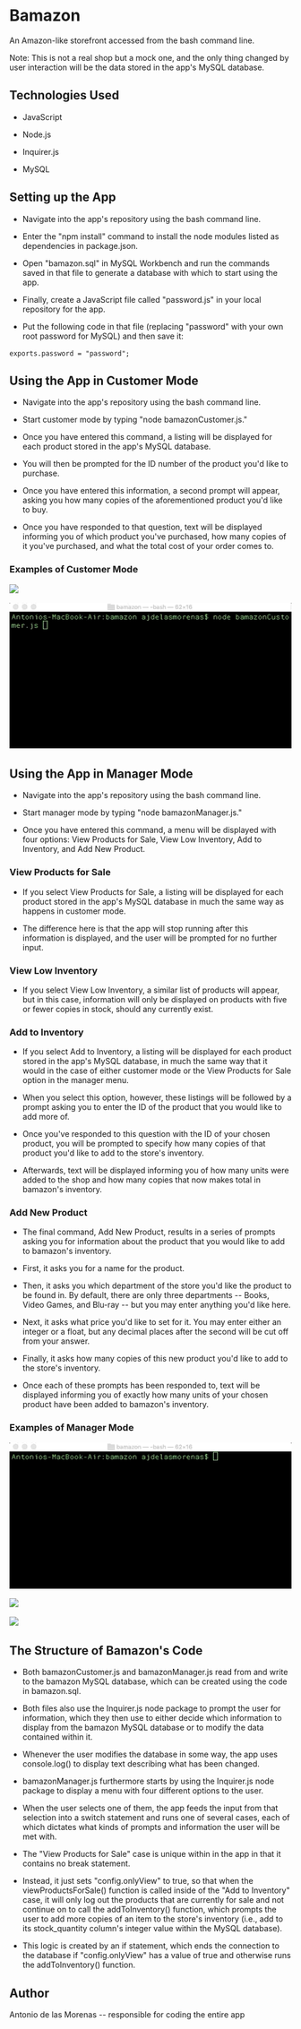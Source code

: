 # Bamazon

An Amazon-like storefront accessed from the bash command line.

Note: This is not a real shop but a mock one, and the only thing changed by user interaction will be the data stored in the app's MySQL database.

## Technologies Used

* JavaScript

* Node.js

* Inquirer.js

* MySQL

## Setting up the App

* Navigate into the app's repository using the bash command line.

* Enter the "npm install" command to install the node modules listed as dependencies in package.json.

* Open "bamazon.sql" in MySQL Workbench and run the commands saved in that file to generate a database with which to start using the app.

* Finally, create a JavaScript file called "password.js" in your local repository for the app.

* Put the following code in that file (replacing "password" with your own root password for MySQL) and then save it:

```
exports.password = "password";
```

## Using the App in Customer Mode

* Navigate into the app's repository using the bash command line.

* Start customer mode by typing "node bamazonCustomer.js."

* Once you have entered this command, a listing will be displayed for each product stored in the app's MySQL database.

* You will then be prompted for the ID number of the product you'd like to purchase.

* Once you have entered this information, a second prompt will appear, asking you how many copies of the aforementioned product you'd like to buy.

* Once you have responded to that question, text will be displayed informing you of which product you've purchased, how many copies of it you've purchased, and what the total cost of your order comes to.

### Examples of Customer Mode

![](/assets/images/bamazon-customer-1.gif)

![](/assets/images/bamazon-customer-2.gif)

## Using the App in Manager Mode

* Navigate into the app's repository using the bash command line.

* Start manager mode by typing "node bamazonManager.js."

* Once you have entered this command, a menu will be displayed with four options: View Products for Sale, View Low Inventory, Add to Inventory, and Add New Product.

### View Products for Sale

* If you select View Products for Sale, a listing will be displayed for each product stored in the app's MySQL database in much the same way as happens in customer mode.

* The difference here is that the app will stop running after this information is displayed, and the user will be prompted for no further input.

### View Low Inventory

* If you select View Low Inventory, a similar list of products will appear, but in this case, information will only be displayed on products with five or fewer copies in stock, should any currently exist.

### Add to Inventory

* If you select Add to Inventory, a listing will be displayed for each product stored in the app's MySQL database, in much the same way that it would in the case of either customer mode or the View Products for Sale option in the manager menu.

* When you select this option, however, these listings will be followed by a prompt asking you to enter the ID of the product that you would like to add more of.

* Once you've responded to this question with the ID of your chosen product, you will be prompted to specify how many copies of that product you'd like to add to the store's inventory.

* Afterwards, text will be displayed informing you of how many units were added to the shop and how many copies that now makes total in bamazon's inventory.

### Add New Product

* The final command, Add New Product, results in a series of prompts asking you for information about the product that you would like to add to bamazon's inventory.

* First, it asks you for a name for the product.

* Then, it asks you which department of the store you'd like the product to be found in. By default, there are only three departments -- Books, Video Games, and Blu-ray -- but you may enter anything you'd like here.

* Next, it asks what price you'd like to set for it. You may enter either an integer or a float, but any decimal places after the second will be cut off from your answer.

* Finally, it asks how many copies of this new product you'd like to add to the store's inventory.

* Once each of these prompts has been responded to, text will be displayed informing you of exactly how many units of your chosen product have been added to bamazon's inventory.

### Examples of Manager Mode

![](/assets/images/bamazon-manager-1.gif)

![](/assets/images/bamazon-manager-2.gif)

![](/assets/images/bamazon-manager-3.gif)

## The Structure of Bamazon's Code

* Both bamazonCustomer.js and bamazonManager.js read from and write to the bamazon MySQL database, which can be created using the code in bamazon.sql.

* Both files also use the Inquirer.js node package to prompt the user for information, which they then use to either decide which information to display from the bamazon MySQL database or to modify the data contained within it.

* Whenever the user modifies the database in some way, the app uses console.log() to display text describing what has been changed.

* bamazonManager.js furthermore starts by using the Inquirer.js node package to display a menu with four different options to the user.

* When the user selects one of them, the app feeds the input from that selection into a switch statement and runs one of several cases, each of which dictates what kinds of prompts and information the user will be met with.

* The "View Products for Sale" case is unique within in the app in that it contains no break statement.

* Instead, it just sets "config.onlyView" to true, so that when the viewProductsForSale() function is called inside of the "Add to Inventory" case, it will only log out the products that are currently for sale and not continue on to call the addToInventory() function, which prompts the user to add more copies of an item to the store's inventory (i.e., add to its stock_quantity column's integer value within the MySQL database).

* This logic is created by an if statement, which ends the connection to the database if "config.onlyView" has a value of true and otherwise runs the addToInventory() function.

## Author

Antonio de las Morenas -- responsible for coding the entire app